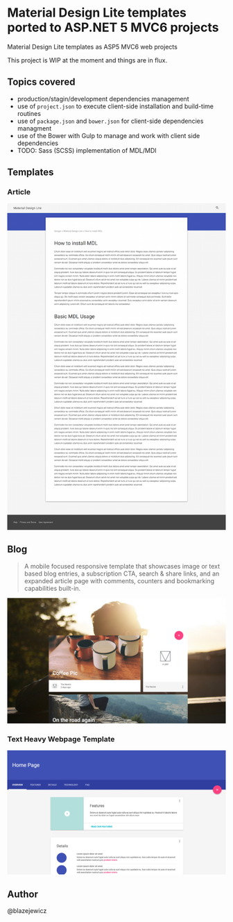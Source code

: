 # Material Design Lite templates ported to ASP.NET 5 MVC6 projects
Material Design Lite templates as ASP5 MVC6 web projects

This project is WIP at the moment and things are in flux.

## Topics covered

* production/stagin/development dependencies management
* use of `project.json` to execute client-side installation and build-time routines
* use of `package.json` and `bower.json` for client-side dependencies managment
* use of the Bower with Gulp to manage and work with client side dependencies
* TODO: Sass (SCSS) implementation of MDL/MDI

## Templates

### Article

![Article Template](assets/article.png)

## Blog
> A mobile focused responsive template that showcases image or text based blog entries, a subscription CTA, search & share links, and an expanded article page with comments, counters and bookmarking capabilities built-in.

![Blog Template](assets/blog.jpg)

### Text Heavy Webpage Template

![Text Heavy Webpage Template](assets/text-heavy-webpage.jpg)

## Author

@blazejewicz
